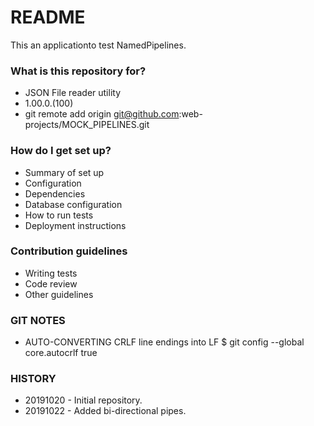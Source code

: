 # README #

This an applicationto test NamedPipelines.

### What is this repository for? ###

* JSON File reader utility
* 1.00.0.(100)
* git remote add origin git@github.com:web-projects/MOCK_PIPELINES.git

### How do I get set up? ###

* Summary of set up
* Configuration
* Dependencies
* Database configuration
* How to run tests
* Deployment instructions

### Contribution guidelines ###

* Writing tests
* Code review
* Other guidelines

### GIT NOTES ###

*  AUTO-CONVERTING CRLF line endings into LF
   $ git config --global core.autocrlf true
   
### HISTORY ###

* 20191020 - Initial repository.
* 20191022 - Added bi-directional pipes.
